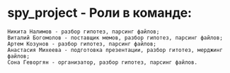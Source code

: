 # spy_project - Роли в команде:
    Никита Налимов - разбор гипотез, парсинг файлов;
    Виталий Богомолов - поставщик мемов, разбор гипотез, парсинг файлов;
    Артем Козунов - разбор гипотез, парсинг файлов;
    Анастасия Михеева - подготовка презентации, разбор гитотез, мерджинг файлов;
    Сона Геворгян - организатор, разбор гипотез, парсинг файлов.
